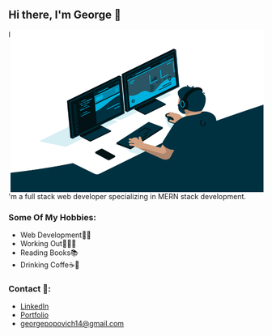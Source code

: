## Hi there, I'm George 👋

  <img align="right" alt="GIF" src="https://raw.githubusercontent.com/g-popovic/g-popovic/master/programmer.gif" width="500" height="320" />

I'm a full stack web developer specializing in MERN stack development.

### Some Of My Hobbies:

-   Web Development👨‍💻
-   Working Out🏃‍♂️💪
-   Reading Books📚
-   Drinking Coffe☕🤤

### Contact 📱:

-   <a href="https://linkedin.com/in/g-popovic">LinkedIn</a>
-   <a href="https://g-popovic.github.io">Portfolio</a>
-   georgepopovich14@gmail.com
